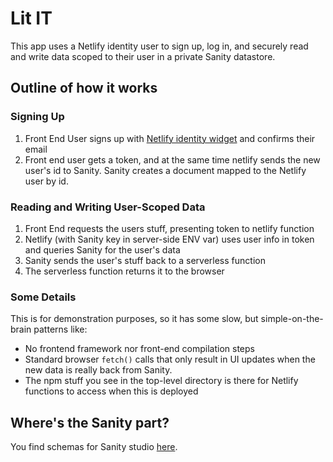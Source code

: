 # Lit IT

This app uses a Netlify identity user to sign up, log in, and securely read and write data scoped to their user in a private Sanity datastore. 

## Outline of how it works

### Signing Up 

1. Front End User signs up with [Netlify identity widget](https://github.com/netlify/netlify-identity-widget) and confirms their email
2. Front end user gets a token, and at the same time netlify sends the new user's id to Sanity.  Sanity creates a document mapped to the Netlify user by id. 

### Reading and Writing User-Scoped Data

1. Front End requests the users stuff, presenting token to netlify function
2. Netlify (with Sanity key in server-side ENV var) uses user info in token and queries Sanity for the user's data
3. Sanity sends the user's stuff  back to a serverless function
4. The serverless function returns it to the browser

### Some Details

This is for demonstration purposes, so it has some slow, but simple-on-the-brain patterns like:

- No frontend framework nor front-end compilation steps
- Standard browser `fetch()` calls that only result in UI updates when the new data is really back from Sanity. 
- The npm stuff you see in the top-level directory is there for Netlify functions to access when this is deployed

## Where's the Sanity part? 

You find schemas for Sanity studio [here](https://github.com/mandymozart/litit/tree/master/sanity).
